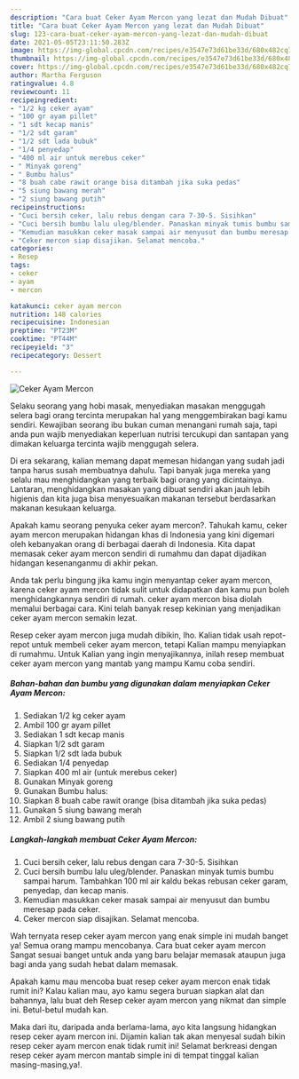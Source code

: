 ```yaml
---
description: "Cara buat Ceker Ayam Mercon yang lezat dan Mudah Dibuat"
title: "Cara buat Ceker Ayam Mercon yang lezat dan Mudah Dibuat"
slug: 123-cara-buat-ceker-ayam-mercon-yang-lezat-dan-mudah-dibuat
date: 2021-05-05T23:11:50.283Z
image: https://img-global.cpcdn.com/recipes/e3547e73d61be33d/680x482cq70/ceker-ayam-mercon-foto-resep-utama.jpg
thumbnail: https://img-global.cpcdn.com/recipes/e3547e73d61be33d/680x482cq70/ceker-ayam-mercon-foto-resep-utama.jpg
cover: https://img-global.cpcdn.com/recipes/e3547e73d61be33d/680x482cq70/ceker-ayam-mercon-foto-resep-utama.jpg
author: Martha Ferguson
ratingvalue: 4.8
reviewcount: 11
recipeingredient:
- "1/2 kg ceker ayam"
- "100 gr ayam pillet"
- "1 sdt kecap manis"
- "1/2 sdt garam"
- "1/2 sdt lada bubuk"
- "1/4 penyedap"
- "400 ml air untuk merebus ceker"
- " Minyak goreng"
- " Bumbu halus"
- "8 buah cabe rawit orange bisa ditambah jika suka pedas"
- "5 siung bawang merah"
- "2 siung bawang putih"
recipeinstructions:
- "Cuci bersih ceker, lalu rebus dengan cara 7-30-5. Sisihkan"
- "Cuci bersih bumbu lalu uleg/blender. Panaskan minyak tumis bumbu sampai harum. Tambahkan 100 ml air kaldu bekas rebusan ceker garam, penyedap, dan kecap manis."
- "Kemudian masukkan ceker masak sampai air menyusut dan bumbu meresap pada ceker."
- "Ceker mercon siap disajikan. Selamat mencoba."
categories:
- Resep
tags:
- ceker
- ayam
- mercon

katakunci: ceker ayam mercon 
nutrition: 148 calories
recipecuisine: Indonesian
preptime: "PT23M"
cooktime: "PT44M"
recipeyield: "3"
recipecategory: Dessert

---
```



![Ceker Ayam Mercon](https://img-global.cpcdn.com/recipes/e3547e73d61be33d/680x482cq70/ceker-ayam-mercon-foto-resep-utama.jpg)

Selaku seorang yang hobi masak, menyediakan masakan menggugah selera bagi orang tercinta merupakan hal yang menggembirakan bagi kamu sendiri. Kewajiban seorang ibu bukan cuman menangani rumah saja, tapi anda pun wajib menyediakan keperluan nutrisi tercukupi dan santapan yang dimakan keluarga tercinta wajib menggugah selera.

Di era  sekarang, kalian memang dapat memesan hidangan yang sudah jadi tanpa harus susah membuatnya dahulu. Tapi banyak juga mereka yang selalu mau menghidangkan yang terbaik bagi orang yang dicintainya. Lantaran, menghidangkan masakan yang dibuat sendiri akan jauh lebih higienis dan kita juga bisa menyesuaikan makanan tersebut berdasarkan makanan kesukaan keluarga. 



Apakah kamu seorang penyuka ceker ayam mercon?. Tahukah kamu, ceker ayam mercon merupakan hidangan khas di Indonesia yang kini digemari oleh kebanyakan orang di berbagai daerah di Indonesia. Kita dapat memasak ceker ayam mercon sendiri di rumahmu dan dapat dijadikan hidangan kesenanganmu di akhir pekan.

Anda tak perlu bingung jika kamu ingin menyantap ceker ayam mercon, karena ceker ayam mercon tidak sulit untuk didapatkan dan kamu pun boleh menghidangkannya sendiri di rumah. ceker ayam mercon bisa diolah memalui berbagai cara. Kini telah banyak resep kekinian yang menjadikan ceker ayam mercon semakin lezat.

Resep ceker ayam mercon juga mudah dibikin, lho. Kalian tidak usah repot-repot untuk membeli ceker ayam mercon, tetapi Kalian mampu menyiapkan di rumahmu. Untuk Kalian yang ingin menyajikannya, inilah resep membuat ceker ayam mercon yang mantab yang mampu Kamu coba sendiri.

<!--inarticleads1-->

##### Bahan-bahan dan bumbu yang digunakan dalam menyiapkan Ceker Ayam Mercon:

1. Sediakan 1/2 kg ceker ayam
1. Ambil 100 gr ayam pillet
1. Sediakan 1 sdt kecap manis
1. Siapkan 1/2 sdt garam
1. Siapkan 1/2 sdt lada bubuk
1. Sediakan 1/4 penyedap
1. Siapkan 400 ml air (untuk merebus ceker)
1. Gunakan  Minyak goreng
1. Gunakan  Bumbu halus:
1. Siapkan 8 buah cabe rawit orange (bisa ditambah jika suka pedas)
1. Gunakan 5 siung bawang merah
1. Ambil 2 siung bawang putih




<!--inarticleads2-->

##### Langkah-langkah membuat Ceker Ayam Mercon:

1. Cuci bersih ceker, lalu rebus dengan cara 7-30-5. Sisihkan
1. Cuci bersih bumbu lalu uleg/blender. Panaskan minyak tumis bumbu sampai harum. Tambahkan 100 ml air kaldu bekas rebusan ceker garam, penyedap, dan kecap manis.
1. Kemudian masukkan ceker masak sampai air menyusut dan bumbu meresap pada ceker.
1. Ceker mercon siap disajikan. Selamat mencoba.




Wah ternyata resep ceker ayam mercon yang enak simple ini mudah banget ya! Semua orang mampu mencobanya. Cara buat ceker ayam mercon Sangat sesuai banget untuk anda yang baru belajar memasak ataupun juga bagi anda yang sudah hebat dalam memasak.

Apakah kamu mau mencoba buat resep ceker ayam mercon enak tidak rumit ini? Kalau kalian mau, ayo kamu segera buruan siapkan alat dan bahannya, lalu buat deh Resep ceker ayam mercon yang nikmat dan simple ini. Betul-betul mudah kan. 

Maka dari itu, daripada anda berlama-lama, ayo kita langsung hidangkan resep ceker ayam mercon ini. Dijamin kalian tak akan menyesal sudah bikin resep ceker ayam mercon enak tidak rumit ini! Selamat berkreasi dengan resep ceker ayam mercon mantab simple ini di tempat tinggal kalian masing-masing,ya!.

